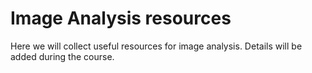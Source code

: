 # Image Analysis resources

Here we will collect useful resources for image analysis.
Details will be added during the course.
